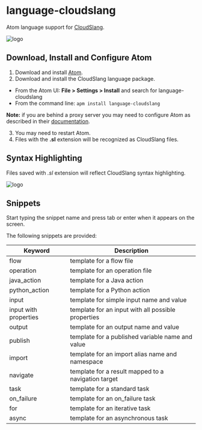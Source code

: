 # language-cloudslang

Atom language support for [CloudSlang](http://www.cloudslang.io/#/).

![logo](http://i.imgur.com/ihI560V.png)

## Download, Install and Configure Atom

1. Download and install [Atom](https://atom.io/).
2. Download and install the CloudSlang language package.

  * From the Atom UI: **File > Settings > Install** and search for language-cloudslang
  * From the command line: `apm install language-cloudslang`

  **Note:** if you are behind a proxy server you may need to configure Atom as
  described in their [documentation](https://atom.io/docs/v1.1.0/getting-started-installing-atom#setting-up-a-proxy).

3. You may need to restart Atom.
4. Files with the **.sl** extension will be recognized as CloudSlang
   files.


## Syntax Highlighting

Files saved with *.sl* extension will reflect CloudSlang syntax highlighting.

![logo](http://i.imgur.com/Q1E9lys.png)

## Snippets
Start typing the snippet name and press tab or enter when it appears on the screen.

The following snippets are provided:

Keyword | Description
---|---
flow | template for a flow file
operation | template for an operation file
java\_action | template for a Java action
python\_action | template for a Python action
input | template for simple input name and value
input with properties | template for an input with all possible properties
output | template for an output name and value
publish | template for a published variable name and value
import | template for an import alias name and namespace
navigate | template for a result mapped to a navigation target
task | template for a standard task
on\_failure | template for an on\_failure task
for | template for an iterative task
async | template for an asynchronous task
